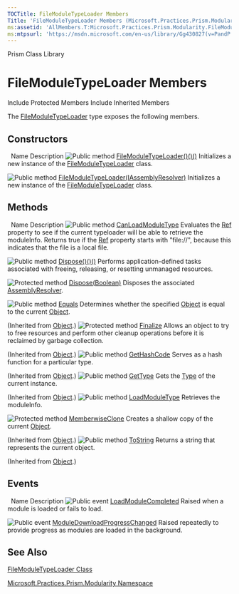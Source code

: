 ```yaml
---
TOCTitle: FileModuleTypeLoader Members
Title: 'FileModuleTypeLoader Members (Microsoft.Practices.Prism.Modularity)'
ms:assetid: 'AllMembers.T:Microsoft.Practices.Prism.Modularity.FileModuleTypeLoader'
ms:mtpsurl: 'https://msdn.microsoft.com/en-us/library/Gg430827(v=PandP.50)'
---
```


Prism Class Library

FileModuleTypeLoader Members
============================

Include Protected Members
Include Inherited Members

The [FileModuleTypeLoader](https://msdn.microsoft.com/t:microsoft.practices.prism.modularity.filemoduletypeloader) type exposes the following members.

Constructors
------------

<span id="constructorTableToggle"></span>
 
Name
Description
![](https://msdn.microsoft.com/en-us/Gg430827.pubmethod(en-us,PandP.50).gif "Public method")
[FileModuleTypeLoader()()()](https://msdn.microsoft.com/m:microsoft.practices.prism.modularity.filemoduletypeloader.)
Initializes a new instance of the [FileModuleTypeLoader](https://msdn.microsoft.com/t:microsoft.practices.prism.modularity.filemoduletypeloader) class.

![](https://msdn.microsoft.com/en-us/Gg430827.pubmethod(en-us,PandP.50).gif "Public method")
[FileModuleTypeLoader(IAssemblyResolver)](https://msdn.microsoft.com/m:microsoft.practices.prism.modularity.filemoduletypeloader.)
Initializes a new instance of the [FileModuleTypeLoader](https://msdn.microsoft.com/t:microsoft.practices.prism.modularity.filemoduletypeloader) class.

Methods
-------

<span id="methodTableToggle"></span>
 
Name
Description
![](https://msdn.microsoft.com/en-us/Gg430827.pubmethod(en-us,PandP.50).gif "Public method")
[CanLoadModuleType](https://msdn.microsoft.com/m:microsoft.practices.prism.modularity.filemoduletypeloader.canloadmoduletype(microsoft.practices.prism.modularity.moduleinfo))
Evaluates the [Ref](https://msdn.microsoft.com/p:microsoft.practices.prism.modularity.moduleinfo.ref) property to see if the current typeloader will be able to retrieve the moduleInfo. Returns true if the [Ref](https://msdn.microsoft.com/p:microsoft.practices.prism.modularity.moduleinfo.ref) property starts with "file://", because this indicates that the file is a local file.

![](https://msdn.microsoft.com/en-us/Gg430827.pubmethod(en-us,PandP.50).gif "Public method")
[Dispose()()()](https://msdn.microsoft.com/m:microsoft.practices.prism.modularity.filemoduletypeloader.dispose)
Performs application-defined tasks associated with freeing, releasing, or resetting unmanaged resources.

![](https://msdn.microsoft.com/en-us/Gg430827.protmethod(en-us,PandP.50).gif "Protected method")
[Dispose(Boolean)](https://msdn.microsoft.com/m:microsoft.practices.prism.modularity.filemoduletypeloader.dispose(system.boolean))
Disposes the associated [AssemblyResolver](https://msdn.microsoft.com/t:microsoft.practices.prism.modularity.assemblyresolver).

![](https://msdn.microsoft.com/en-us/Gg430827.pubmethod(en-us,PandP.50).gif "Public method")
[Equals](http://msdn2.microsoft.com/en-us/library/bsc2ak47)
Determines whether the specified [Object](http://msdn2.microsoft.com/en-us/library/e5kfa45b) is equal to the current [Object](http://msdn2.microsoft.com/en-us/library/e5kfa45b).

(Inherited from [Object](http://msdn2.microsoft.com/en-us/library/e5kfa45b).)
![](https://msdn.microsoft.com/en-us/Gg430827.protmethod(en-us,PandP.50).gif "Protected method")
[Finalize](http://msdn2.microsoft.com/en-us/library/4k87zsw7)
Allows an object to try to free resources and perform other cleanup operations before it is reclaimed by garbage collection.

(Inherited from [Object](http://msdn2.microsoft.com/en-us/library/e5kfa45b).)
![](https://msdn.microsoft.com/en-us/Gg430827.pubmethod(en-us,PandP.50).gif "Public method")
[GetHashCode](http://msdn2.microsoft.com/en-us/library/zdee4b3y)
Serves as a hash function for a particular type.

(Inherited from [Object](http://msdn2.microsoft.com/en-us/library/e5kfa45b).)
![](https://msdn.microsoft.com/en-us/Gg430827.pubmethod(en-us,PandP.50).gif "Public method")
[GetType](http://msdn2.microsoft.com/en-us/library/dfwy45w9)
Gets the [Type](http://msdn2.microsoft.com/en-us/library/42892f65) of the current instance.

(Inherited from [Object](http://msdn2.microsoft.com/en-us/library/e5kfa45b).)
![](https://msdn.microsoft.com/en-us/Gg430827.pubmethod(en-us,PandP.50).gif "Public method")
[LoadModuleType](https://msdn.microsoft.com/m:microsoft.practices.prism.modularity.filemoduletypeloader.loadmoduletype(microsoft.practices.prism.modularity.moduleinfo))
Retrieves the moduleInfo.

![](https://msdn.microsoft.com/en-us/Gg430827.protmethod(en-us,PandP.50).gif "Protected method")
[MemberwiseClone](http://msdn2.microsoft.com/en-us/library/57ctke0a)
Creates a shallow copy of the current [Object](http://msdn2.microsoft.com/en-us/library/e5kfa45b).

(Inherited from [Object](http://msdn2.microsoft.com/en-us/library/e5kfa45b).)
![](https://msdn.microsoft.com/en-us/Gg430827.pubmethod(en-us,PandP.50).gif "Public method")
[ToString](http://msdn2.microsoft.com/en-us/library/7bxwbwt2)
Returns a string that represents the current object.

(Inherited from [Object](http://msdn2.microsoft.com/en-us/library/e5kfa45b).)

Events
------

<span id="eventTableToggle"></span>
 
Name
Description
![](https://msdn.microsoft.com/en-us/Gg430827.pubevent(en-us,PandP.50).gif "Public event")
[LoadModuleCompleted](https://msdn.microsoft.com/e:microsoft.practices.prism.modularity.filemoduletypeloader.loadmodulecompleted)
Raised when a module is loaded or fails to load.

![](https://msdn.microsoft.com/en-us/Gg430827.pubevent(en-us,PandP.50).gif "Public event")
[ModuleDownloadProgressChanged](https://msdn.microsoft.com/e:microsoft.practices.prism.modularity.filemoduletypeloader.moduledownloadprogresschanged)
Raised repeatedly to provide progress as modules are loaded in the background.

See Also
--------

<span id="seeAlsoToggle"></span>
[FileModuleTypeLoader Class](https://msdn.microsoft.com/t:microsoft.practices.prism.modularity.filemoduletypeloader)

[Microsoft.Practices.Prism.Modularity Namespace](https://msdn.microsoft.com/n:microsoft.practices.prism.modularity)
